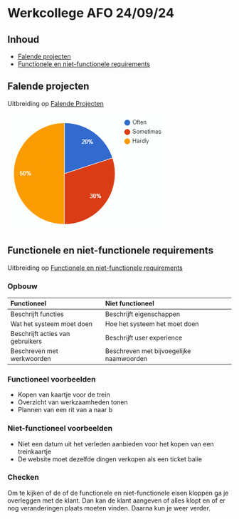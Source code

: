 # Werkcollege AFO 24/09/24

## Inhoud

- [Falende projecten](#Falende%20projecten)
- [Functionele en niet-functionele requirements](#Functionele%20en%20niet-functionele%20requirements)

## Falende projecten

Uitbreiding op [Falende Projecten](AFO-2021-09-24-W.md#Falende%20Projecten)

![pie-chart](../../assets/afo/2021-09-24/pie-chart.png)

## Functionele en niet-functionele requirements

Uitbreiding op [Functionele en niet-functionele requirements](AFO-2021-09-24-W.md#Functionele%20en%20Niet-Functionele%20Requirements)

### Opbouw

| Functioneel                      | Niet functioneel                         |
| :------------------------------- | :--------------------------------------- |
| Beschrijft functies              | Beschrijft eigenschappen                 |
| Wat het systeem moet doen        | Hoe het systeem het moet doen            |
| Beschrijft acties van gebruikers | Beschrijft user experience               |
| Beschreven met werkwoorden       | Beschreven met bijvoegelijke naamwoorden |

### Functioneel voorbeelden

- Kopen van kaartje voor de trein
- Overzicht van werkzaamheden tonen
- Plannen van een rit van a naar b

### Niet-functioneel voorbeelden

- Niet een datum uit het verleden aanbieden voor het kopen van een treinkaartje
- De website moet dezelfde dingen verkopen als een ticket balie

### Checken

Om te kijken of de of de functionele en niet-functionele eisen kloppen ga je overleggen met de klant. Dan kan de klant aangeven of alles klopt en of er nog veranderingen plaats moeten vinden. Daarna kun je weer verder.
